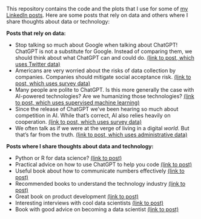 This repository contains the code and the plots that I use for some of [my LinkedIn posts](https://www.linkedin.com/in/emilio-l/recent-activity/shares/). Here are some posts that rely on data and others where I share thoughts about data or technology:

**Posts that rely on data:**

- Stop talking so much about Google when talking about ChatGPT! ChatGPT is not a substitute for Google. Instead of comparing them, we should think about what ChatGPT can and could do. [(link to post, which uses Twitter data)](https://www.linkedin.com/feed/update/urn:li:activity:7032045940001705985/)
- Americans are very worried about the risks of data collection by companies. Companies should mitigate social acceptance risk. [(link to post, which uses survey data)](https://www.linkedin.com/posts/emilio-l_risks-data-publicopinion-activity-7041452936568180736-GhC5/?utm_source=share&utm_medium=member_desktop)
- Many people are polite to ChatGPT. Is this more generally the case with AI-powered technologies? Are we humanizing those technologies? [(link to post, which uses supervised machine learning)](https://www.linkedin.com/posts/emilio-l_chatgpt-ai-technologies-activity-7051962891687636992-2dl-?utm_source=share&utm_medium=member_desktop)
- Since the release of ChatGPT we’ve been hearing so much about competition in AI. While that’s correct, AI also relies heavily on cooperation. [(link to post, which uses survey data)](https://www.linkedin.com/posts/emilio-l_chatgpt-competition-ai-activity-7064635896960077824-1Wke?utm_source=share&utm_medium=member_desktop)
- We often talk as if we were at the verge of living in a digital *world*. But that’s far from the truth. [(link to post, which uses administrative data)](https://www.linkedin.com/posts/emilio-l_digital-ai-metaverse-activity-7074791555835842561-XIgJ?utm_source=share&utm_medium=member_desktop)

**Posts where I share thoughts about data and technology:**

- Python or R for data science? [(link to post)](https://www.linkedin.com/posts/emilio-l_python-r-datascience-activity-7142574252913754112-6lSQ?utm_source=share&utm_medium=member_desktop)
- Practical advice on how to use ChatGPT to help you code [(link to post)](https://www.linkedin.com/posts/emilio-l_chatgpt-code-advice-activity-7128462672576053248-pkca?utm_source=share&utm_medium=member_desktop)
- Useful book about how to communicate numbers effectively [(link to post)](https://www.linkedin.com/posts/emilio-l_making-numbers-count-the-art-and-science-activity-6955468803992338432-n3Rd?utm_source=share&utm_medium=member_desktop)
- Recommended books to understand the technology industry [(link to post)](https://www.linkedin.com/posts/emilio-l_technology-activity-7016830916022992896-ijgw?utm_source=share&utm_medium=member_desktop)
- Great book on product development [(link to post)](https://www.linkedin.com/posts/emilio-l_inspired-how-to-create-tech-products-customers-activity-6930614779992563712-6Lc-?utm_source=share&utm_medium=member_desktop)
- Interesting interviews with cool data scientists [(link to post)](https://www.linkedin.com/posts/emilio-l_the-data-science-handbook-advice-and-insights-activity-6943309553983795200-WAIt?utm_source=share&utm_medium=member_desktop)
- Book with good advice on becoming a data scientist [(link to post)](https://www.linkedin.com/posts/emilio-l_build-a-career-in-data-science-activity-7006702658065485824-oXO_?utm_source=share&utm_medium=member_desktop)
